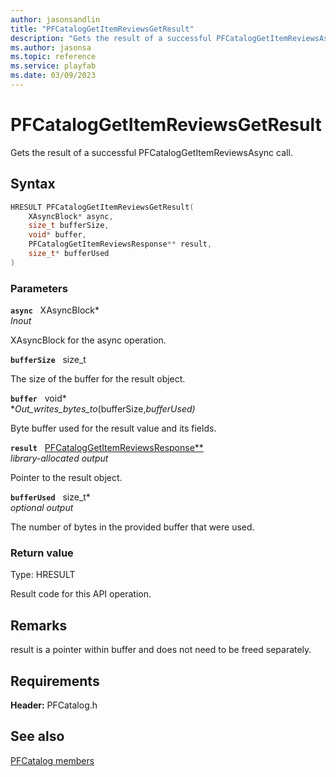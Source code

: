```yaml
---
author: jasonsandlin
title: "PFCatalogGetItemReviewsGetResult"
description: "Gets the result of a successful PFCatalogGetItemReviewsAsync call."
ms.author: jasonsa
ms.topic: reference
ms.service: playfab
ms.date: 03/09/2023
---
```


# PFCatalogGetItemReviewsGetResult  

Gets the result of a successful PFCatalogGetItemReviewsAsync call.  

## Syntax  
  
```cpp
HRESULT PFCatalogGetItemReviewsGetResult(  
    XAsyncBlock* async,  
    size_t bufferSize,  
    void* buffer,  
    PFCatalogGetItemReviewsResponse** result,  
    size_t* bufferUsed  
)  
```  
  
### Parameters  
  
**`async`** &nbsp; XAsyncBlock*  
*_Inout_*  
  
XAsyncBlock for the async operation.  
  
**`bufferSize`** &nbsp; size_t  
  
The size of the buffer for the result object.  
  
**`buffer`** &nbsp; void*  
*_Out_writes_bytes_to_(bufferSize,*bufferUsed)*  
  
Byte buffer used for the result value and its fields.  
  
**`result`** &nbsp; [PFCatalogGetItemReviewsResponse**](../../pfcatalogtypes/structs/pfcataloggetitemreviewsresponse.md)  
*library-allocated output*  
  
Pointer to the result object.  
  
**`bufferUsed`** &nbsp; size_t*  
*optional output*  
  
The number of bytes in the provided buffer that were used.  
  
  
### Return value
Type: HRESULT
  
Result code for this API operation.
  
## Remarks  
  
result is a pointer within buffer and does not need to be freed separately.
  
## Requirements  
  
**Header:** PFCatalog.h
  
## See also  
[PFCatalog members](../pfcatalog_members.md)  

  
  
